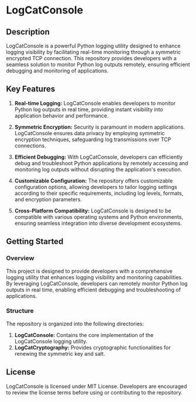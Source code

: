 # LogCatConsole

## Description

LogCatConsole is a powerful Python logging utility designed to enhance logging visibility by facilitating real-time monitoring through a symmetric encrypted TCP connection. This repository provides developers with a seamless solution to monitor Python log outputs remotely, ensuring efficient debugging and monitoring of applications.

## Key Features

1. **Real-time Logging:** LogCatConsole enables developers to monitor Python log outputs in real time, providing instant visibility into application behavior and performance.

2. **Symmetric Encryption:** Security is paramount in modern applications. LogCatConsole ensures data privacy by employing symmetric encryption techniques, safeguarding log transmissions over TCP connections.

3. **Efficient Debugging:** With LogCatConsole, developers can efficiently debug and troubleshoot Python applications by remotely accessing and monitoring log outputs without disrupting the application's execution.

4. **Customizable Configuration:** The repository offers customizable configuration options, allowing developers to tailor logging settings according to their specific requirements, including log levels, formats, and encryption parameters.

5. **Cross-Platform Compatibility:** LogCatConsole is designed to be compatible with various operating systems and Python environments, ensuring seamless integration into diverse development ecosystems.


## Getting Started

### Overview

This project is designed to provide developers with a comprehensive logging utility that enhances logging visibility and monitoring capabilities. By leveraging LogCatConsole, developers can remotely monitor Python log outputs in real time, enabling efficient debugging and troubleshooting of applications.

### Structure

The repository is organized into the following directories:

1. **LogCatConsole:** Contains the core implementation of the LogCatConsole logging utility.
2. **LogCatCryptography:** Provides cryptographic functionalities for renewing the symmetric key and salt.

## License

LogCatConsole is licensed under MIT License. Developers are encouraged to review the license terms before using or contributing to the repository.